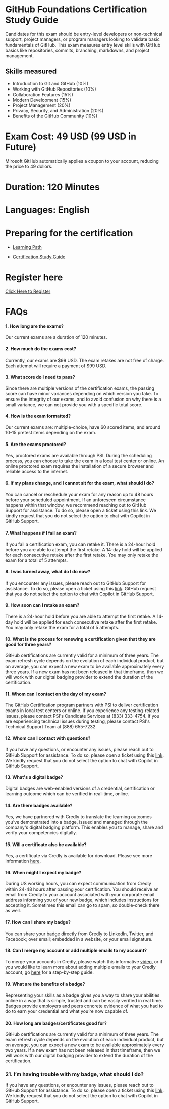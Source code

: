 # GitHub Foundations Certification Study Guide
Candidates for this exam should be entry-level developers or non-technical support, project managers, or program managers looking to validate basic fundamentals of GitHub. This exam measures entry level skills with GitHub basics like repositories, commits, branching, markdowns, and project management.

## Skills measured
- Introduction to Git and GitHub (10%)
- Working with GitHub Repositories (10%)
- Collaboration Features (15%)
- Modern Development (15%)
- Project Management (20%)
- Privacy, Security, and Administration (20%)
- Benefits of the GitHub Community (10%)

# Exam Cost: 49 USD (99 USD in Future)
Mirosoft GitHub automatically applies a coupon to your account, reducing the price to 49 dollors.

# Duration: 120 Minutes
# Languages:   English

# Preparing for the certification

- [Learning Path](https://learn.microsoft.com/en-us/collections/o1njfe825p602p)

- [Certification Study Guide](files/github-foundations-exam-study-guide.pdf)


# Register here 
[Click Here to Register](https://examregistration.github.com/certification/GHF)


# FAQs
#### 1. How long are the exams?
Our current exams are a duration of 120 minutes.
#### 2. How much do the exams cost?
Currently, our exams are $99 USD. The exam retakes are not free of charge. Each attempt will require a payment of $99 USD.
#### 3. What score do I need to pass?
Since there are multiple versions of the certification exams, the passing score can have minor variances depending on which version you take. To ensure the integrity of our exams, and to avoid confusion on why there is a small variance, we can not provide you with a specific total score.
#### 4. How is the exam formatted?
Our current exams are: multiple-choice, have 60 scored items, and around 10-15 pretest items depending on the exam.
#### 5. Are the exams proctored?
Yes, proctored exams are available through PSI. During the scheduling process, you can choose to take the exam in a local test center or online. An online proctored exam requires the installation of a secure browser and reliable access to the internet.
#### 6. If my plans change, and I cannot sit for the exam, what should I do?
You can cancel or reschedule your exam for any reason up to 48 hours before your scheduled appointment. If an unforeseen circumstance happens within that window, we recommend reaching out to GitHub Support for assistance. To do so, please open a ticket using this link. We kindly request that you do not select the option to chat with Copilot in GitHub Support.
#### 7. What happens if I fail an exam?
If you fail a certification exam, you can retake it. There is a 24-hour hold before you are able to attempt the first retake. A 14-day hold will be applied for each consecutive retake after the first retake. You may only retake the exam for a total of 5 attempts.
#### 8. I was turned away, what do I do now?
If you encounter any issues, please reach out to GitHub Support for assistance. To do so, please open a ticket using this [link](https://support.github.com/request/direct?tags=hh-ace-support). GitHub request that you do not select the option to chat with Copilot in GitHub Support.
#### 9. How soon can I retake an exam?
There is a 24-hour hold before you are able to attempt the first retake. A 14-day hold will be applied for each consecutive retake after the first retake. You may only retake the exam for a total of 5 attempts.
#### 10. What is the process for renewing a certification given that they are good for three years?
GitHub certifications are currently valid for a minimum of three years. The exam refresh cycle depends on the evolution of each individual product, but on average, you can expect a new exam to be available approximately every three years. If a new exam has not been released in that timeframe, then we will work with our digital badging provider to extend the duration of the certification.
#### 11. Whom can I contact on the day of my exam?
The GitHub Certification program partners with PSI to deliver certification exams in local test centers or online. If you experience any testing-related issues, please contact PSI's Candidate Services at (833) 333-4754. If you are experiencing technical issues during testing, please contact PSI's Technical Support Team at (888) 655-7232.
#### 12. Whom can I contact with questions?
If you have any questions, or encounter any issues, please reach out to GitHub Support for assistance. To do so, please open a ticket using this [link](https://support.github.com/request/direct?tags=hh-ace-support). We kindly request that you do not select the option to chat with Copilot in GitHub Support.
#### 13. What's a digital badge?
Digital badges are web-enabled versions of a credential, certification or learning outcome which can be verified in real-time, online.
#### 14. Are there badges available?
Yes, we have partnered with Credly to translate the learning outcomes you’ve demonstrated into a badge, issued and managed through the company's digital badging platform. This enables you to manage, share and verify your competencies digitally.
#### 15. Will a certificate also be available?
Yes, a certificate via Credly is available for download. Please see more information [here](https://support.credly.com/hc/en-us/articles/360026639872-Can-I-download-and-print-my-badge-certificate-).
#### 16. When might I expect my badge?
During US working hours, you can expect communication from Credly within 24-48 hours after passing your certification. You should receive an email from Credly to your account associated with your corporate email address informing you of your new badge, which includes instructions for accepting it. Sometimes this email can go to spam, so double-check there as well.
#### 17. How can I share my badge?
You can share your badge directly from Credly to LinkedIn, Twitter, and Facebook; over email; embedded in a website, or your email signature.
#### 18. Can I merge my account or add multiple emails to my account?
To merge your accounts in Credly, please watch this informative [video](https://support.credly.com/hc/en-us/articles/360041542572-Video-How-do-I-merge-my-accounts-), or if you would like to learn more about adding multiple emails to your Credly account, go [here](https://support.credly.com/hc/en-us/articles/360021220951-Can-I-add-multiple-emails-to-my-account-) for a step-by-step guide.
#### 19. What are the benefits of a badge?
Representing your skills as a badge gives you a way to share your abilities online in a way that is simple, trusted and can be easily verified in real time. Badges provide employers and peers concrete evidence of what you had to do to earn your credential and what you’re now capable of.
#### 20. How long are badges/certificates good for?
GitHub certifications are currently valid for a minimum of three years. The exam refresh cycle depends on the evolution of each individual product, but on average, you can expect a new exam to be available approximately every two years. If a new exam has not been released in that timeframe, then we will work with our digital badging provider to extend the duration of the certification.
### 21. I’m having trouble with my badge, what should I do?
If you have any questions, or encounter any issues, please reach out to GitHub Support for assistance. To do so, please open a ticket using this [link](https://support.github.com/request/direct?tags=hh-ace-support). We kindly request that you do not select the option to chat with Copilot in GitHub Support.
